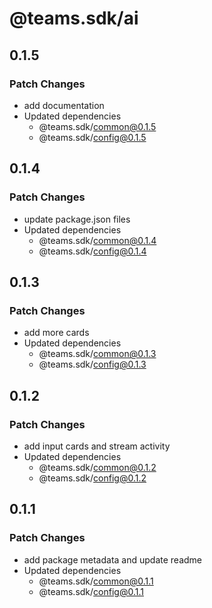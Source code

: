 # @teams.sdk/ai

## 0.1.5

### Patch Changes

-   add documentation
-   Updated dependencies
    -   @teams.sdk/common@0.1.5
    -   @teams.sdk/config@0.1.5

## 0.1.4

### Patch Changes

-   update package.json files
-   Updated dependencies
    -   @teams.sdk/common@0.1.4
    -   @teams.sdk/config@0.1.4

## 0.1.3

### Patch Changes

-   add more cards
-   Updated dependencies
    -   @teams.sdk/common@0.1.3
    -   @teams.sdk/config@0.1.3

## 0.1.2

### Patch Changes

-   add input cards and stream activity
-   Updated dependencies
    -   @teams.sdk/common@0.1.2
    -   @teams.sdk/config@0.1.2

## 0.1.1

### Patch Changes

-   add package metadata and update readme
-   Updated dependencies
    -   @teams.sdk/common@0.1.1
    -   @teams.sdk/config@0.1.1
